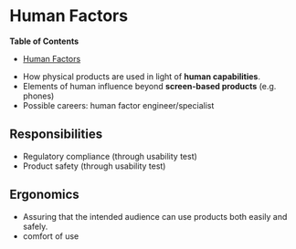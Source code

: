 # Human Factors

<!-- markdown-toc start - Don't edit this section. Run M-x markdown-toc-refresh-toc -->
**Table of Contents**

- [Human Factors](#human-factors)

<!-- markdown-toc end -->


* How physical products are used in light of **human capabilities**.
* Elements of human influence beyond **screen-based products** (e.g. phones)
* Possible careers: human factor engineer/specialist


## Responsibilities
* Regulatory compliance (through usability test)
* Product safety (through usability test)

## Ergonomics
* Assuring that the intended audience can use products both easily and safely.
* comfort of use


